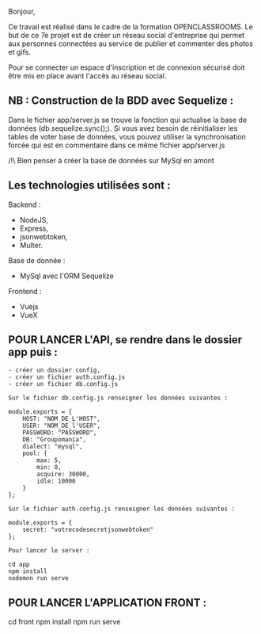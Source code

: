 Bonjour,

Ce travail est réalisé dans le cadre de la formation OPENCLASSROOMS. 
Le but de ce 7e projet est de créer un réseau social d'entreprise qui permet aux personnes connectées au service de publier et commenter des photos et gifs. 

Pour se connecter un espace d'inscription et de connexion sécurisé doit être mis en place avant l'accès au réseau social. 

## NB : Construction de la BDD avec Sequelize : 

Dans le fichier app/server.js se trouve la fonction qui actualise la base de données (db.sequelize.sync();). Si vous avez besoin de réinitialiser les tables de voter base de données, vous pouvez utiliser la synchronisation forcée qui est en commentaire dans ce même fichier app/server.js

/!\ Bien penser à créer la base de données sur MySql en amont 

## Les technologies utilisées sont : 

Backend : 
- NodeJS, 
- Express,
- jsonwebtoken,
- Multer. 

Base de donnée : 
- MySql avec l'ORM Sequelize 

Frontend : 
- Vuejs
- VueX

## POUR LANCER L'API, se rendre dans le dossier app puis : 

    - créer un dossier config, 
    - créer un fichier auth.config.js 
    - créer un fichier db.config.js

    Sur le fichier db.config.js renseigner les données suivantes : 

    module.exports = {
        HOST: "NOM_DE_L'HOST",
        USER: "NOM_DE_l'USER",
        PASSWORD: "PASSWORD",
        DB: "Groupomania",
        dialect: "mysql",
        pool: {
            max: 5,
            min: 0,
            acquire: 30000,
            idle: 10000
        }
    };

    Sur le fichier auth.config.js renseigner les données suivantes : 

    module.exports = {
        secret: "votrecodesecretjsonwebtoken"
    };

    Pour lancer le server : 

    cd app
    npm install
    nodemon run serve

## POUR LANCER L'APPLICATION FRONT : 

cd front 
npm install
npm run serve




